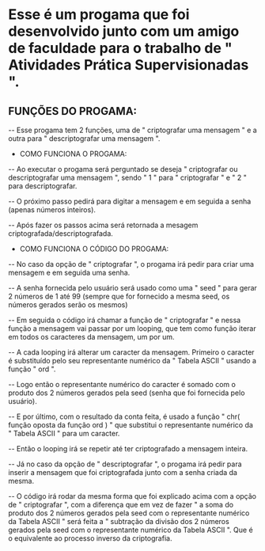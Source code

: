 # Esse é um progama que foi desenvolvido junto com um amigo de faculdade para o trabalho de " Atividades Prática Supervisionadas ".





## FUNÇÕES DO PROGAMA:



-- Esse progama tem 2 funções, uma de " criptografar uma mensagem " e a outra para " descriptografar uma mensagem ".





* COMO FUNCIONA O PROGAMA:


-- Ao executar o progama será perguntado se deseja " criptografar ou descriptografar uma mensagem ", sendo " 1 " para " criptografar " e " 2 " para descriptografar.


-- O próximo passo pedirá para digitar a mensagem e em seguida a senha (apenas números inteiros).


-- Após fazer os passos acima será retornada a mesagem criptografada/descriptografada.





* COMO FUNCIONA O CÓDIGO DO PROGAMA:


-- No caso da opção de " criptografar ", o progama irá pedir para criar uma mensagem e em seguida uma senha.


-- A senha fornecida pelo usuário será usado como uma " seed " para gerar 2 números de 1 até 99 (sempre que for fornecido a mesma seed, os números gerados serão os mesmos)


-- Em seguida o código irá chamar a função de " criptografar " e nessa função a mensagem vai passar por um looping, que tem como função iterar em todos os caracteres da mensagem, um por um.


-- A cada looping irá alterar um caracter da mensagem. Primeiro o caracter é substituído pelo seu representante numérico da " Tabela ASCII " usando a função " ord ".


-- Logo então o representante numérico do caracter é somado com o produto dos 2 números gerados pela seed (senha que foi fornecida pelo usuário).


-- E por último, com o resultado da conta feita, é usado a função " chr( função oposta da função ord ) " que substitui o representante numérico da " Tabela ASCII " para um caracter.


-- Então o looping irá se repetir até ter criptografado a mensagem inteira.


-- Já no caso da opção de " descriptografar ", o progama irá pedir para inserir a mensagem que foi criptografada junto com a senha criada da mesma.


-- O código irá rodar da mesma forma que foi explicado acima com a opção de " criptografar ", com a diferença que em vez de fazer " a soma do produto dos 2 números gerados pela seed com o representante numérico da Tabela ASCII " será feita a " subtração da divisão dos 2 números gerados pela seed com o representante numérico da Tabela ASCII ". Que é o equivalente ao processo inverso da criptografia.
